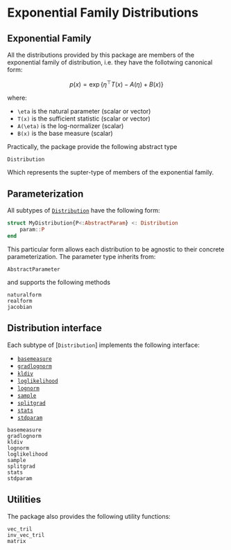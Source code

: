 # Exponential Family Distributions

## Exponential Family
All the distributions provided by this package are members of the
exponential family of distribution, i.e. they have the follotwing
canonical form:
```math
p(x) = \exp \{ \eta^\top T(x) - A(\eta) + B(x) \}
```
where:
* ``\eta`` is the natural parameter (scalar or vector)
* ``T(x)`` is the sufficient statistic (scalar or vector)
* ``A(\eta)`` is the log-normalizer (scalar)
* ``B(x)`` is the base measure (scalar)

Practically, the package provide the following abstract type
```@docs
Distribution
```
Which represents the supter-type of members of the exponential family.

## Parameterization

All subtypes of [`Distribution`](@ref) have the following form:
```julia
struct MyDistribution{P<:AbstractParam} <: Distribution
    param::P
end
```
This particular form allows each distribution to be agnostic to their
concrete parameterization. The parameter type inherits from:
```@docs
AbstractParameter
```
and supports the following methods
```@docs
naturalform
realform
jacobian
```

## Distribution interface

Each subtype of [`Distribution`] implements the following interface:
* [`basemeasure`](@ref)
* [`gradlognorm`](@ref)
* [`kldiv`](@ref)
* [`loglikelihood`](@ref)
* [`lognorm`](@ref)
* [`sample`](@ref)
* [`splitgrad`](@ref)
* [`stats`](@ref)
* [`stdparam`](@ref)

```@docs
basemeasure
gradlognorm
kldiv
lognorm
loglikelihood
sample
splitgrad
stats
stdparam
```

## Utilities

The package also provides the following utility functions:
```@docs
vec_tril
inv_vec_tril
matrix
```

